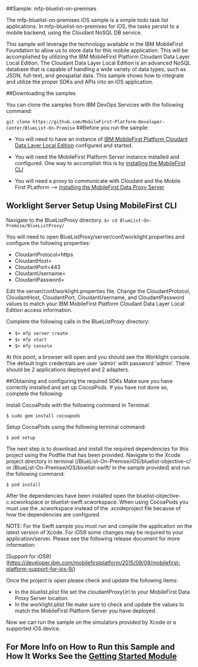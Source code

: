 ##Sample: mfp-bluelist-on-premises

The mfp-bluelist-on-premises iOS sample is a simple todo task list applications. In mfp-bluelist-on-premises for iOS, the tasks persist to a mobile backend, using the Cloudant NoSQL DB service.

This sample will leverage the technology available in the IBM MobileFirst Foundation to allow us to store data for this mobile application. This will be accomplished by utilizing the IBM MobileFirst Platform Cloudant Data Layer Local Edition. The Cloudant Data Layer Local Edition is an advanced NoSQL database that is capable of handling a wide variety of data types, such as JSON, full-text, and geospatial data. This sample shows how to integrate and utilize the proper SDKs and APIs into an iOS application.

##Downloading the samples

You can clone the samples from IBM DevOps Services with the following command:

`
git clone https://github.com/MobileFirst-Platform-Developer-Center/BlueList-On-Premise
`
##Before you run the sample:

- You will need to have an instance of [IBM MobileFirst Platform Cloudant Data Layer Local Edition](http://www-01.ibm.com/support/knowledgecenter/SSTPQH_1.0.0/com.ibm.cloudant.local.install.doc/topics/clinstall_cloudant_local_overview.html) configured and started.

- You will need the MobileFirst Platform Server instance installed and configured. One way to accomplish this is by [installing the MobileFirst CLI](http://ibm.biz/knowctr#SSHS8R_7.0.0/com.ibm.worklight.installconfig.doc/dev/t_wl_installing_cli.html)

- You will need a proxy to communicate with Cloudant and the Mobile First PLatform --> [Installing the MobileFirst Data Proxy Server](http://ibm.biz/knowctr#SSHS8R_7.0.0/com.ibm.worklight.installconfig.doc/install_config/t_installing_imf_datastore.html)

## Worklight Server Setup Using MobileFirst CLI

Navigate to the BlueListProxy directory.
`
$> cd BlueList-On-Premise/BlueListProxy/
`

You will need to open BlueListProxy/server/conf/worklight.properties and configure the following properties:
  - CloudantProtocol=https
  - CloudantHost=<enter cloudant host here>
  - CloudantPort=443
  - CloudantUsername=<enter cloudant user here>
  - CloudantPassword=<enter cloudant password here>

Edit the server/conf/worklight.properties file.  Change the CloudantProtocol, CloudantHost, CloudantPort, CloudantUsername, and CloudantPassword values to match your IBM MobileFirst Platform Cloudant Data Layer Local Edition access information.

Complete the following calls in the BlueListProxy directory:
- `$> mfp server create`
- `$> mfp start`
- `$> mfp console`

At this point, a browser will open and you should see the Worklight console.  The default login credentials are user 'admin' with password 'admin'.  There should be 2 applications deployed and 2 adapters.

##Obtaining and configuring the required SDKs
Make sure you have correctly installed and set up CocoaPods. If you have not done so, complete the following:

Install CocoaPods with the following command in Terminal:

`$ sudo gem install cocoapods`

Setup CocoaPods using the following terminal command:

`$ pod setup`

The next step is to download and install the required dependencies for this project using the Podfile that has been provided. Navigate to the Xcode project directory in terminal (/BlueList-On-Premise/iOS/bluelist-objective-c/ or /BlueList-On-Premise/iOS/bluelist-swift/ in the sample provided) and run the following command:

`$ pod install`

After the dependencies have been installed open the bluelist-objective-c.xcworkspace or bluelist-swift.xcworkspace. When using CocoaPods you must use the .xcworkspace instead of the .xcodeproject file because of how the dependencies are configured.

NOTE: For the Swift sample you must run and compile the application on the latest version of Xcode. For iOS9 some changes may be required to your application/server. Please see the following release document for more information:

[Support for iOS9] (https://developer.ibm.com/mobilefirstplatform/2015/09/09/mobilefirst-platform-support-for-ios-9/)

Once the project is open please check and update the following items:

- In the bluelist.plist file set the cloudantProxyUrl to your MobileFirst Data Proxy Server location.
- In the worklight.plist file make sure to check and update the values to match the MobileFirst Platform Server you have deployed.

Now we can run the sample on the simulators provided by Xcode or a supported iOS device.

## For More Info on How to Run this Sample and How It Works See the [Getting Started Module](https://developer.ibm.com/mobilefirstplatform/documentation/getting-started-7-1/foundation/data/working-with-cloudant-nosql-db-api/ios/)
